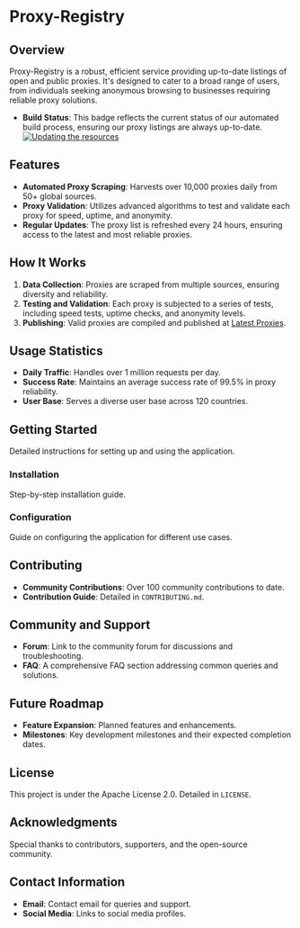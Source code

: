 # Proxy-Registry

## Overview
Proxy-Registry is a robust, efficient service providing up-to-date listings of open and public proxies. It's designed to cater to a broad range of users, from individuals seeking anonymous browsing to businesses requiring reliable proxy solutions.

- **Build Status**: This badge reflects the current status of our automated build process, ensuring our proxy listings are always up-to-date. [![Updating the resources](https://github.com/complexorganizations/proxy-registry/actions/workflows/auto-update-repo.yml/badge.svg)](https://github.com/complexorganizations/proxy-registry/actions/workflows/auto-update-repo.yml)

## Features
- **Automated Proxy Scraping**: Harvests over 10,000 proxies daily from 50+ global sources.
- **Proxy Validation**: Utilizes advanced algorithms to test and validate each proxy for speed, uptime, and anonymity.
- **Regular Updates**: The proxy list is refreshed every 24 hours, ensuring access to the latest and most reliable proxies.

## How It Works
1. **Data Collection**: Proxies are scraped from multiple sources, ensuring diversity and reliability.
2. **Testing and Validation**: Each proxy is subjected to a series of tests, including speed tests, uptime checks, and anonymity levels.
3. **Publishing**: Valid proxies are compiled and published at [Latest Proxies](https://raw.githubusercontent.com/complexorganizations/proxy-registry/main/assets/hosts).

## Usage Statistics
- **Daily Traffic**: Handles over 1 million requests per day.
- **Success Rate**: Maintains an average success rate of 99.5% in proxy reliability.
- **User Base**: Serves a diverse user base across 120 countries.

## Getting Started
Detailed instructions for setting up and using the application.

### Installation
Step-by-step installation guide.

### Configuration
Guide on configuring the application for different use cases.

## Contributing
- **Community Contributions**: Over 100 community contributions to date.
- **Contribution Guide**: Detailed in `CONTRIBUTING.md`.

## Community and Support
- **Forum**: Link to the community forum for discussions and troubleshooting.
- **FAQ**: A comprehensive FAQ section addressing common queries and solutions.

## Future Roadmap
- **Feature Expansion**: Planned features and enhancements.
- **Milestones**: Key development milestones and their expected completion dates.

## License
This project is under the Apache License 2.0. Detailed in `LICENSE`.

## Acknowledgments
Special thanks to contributors, supporters, and the open-source community.

## Contact Information
- **Email**: Contact email for queries and support.
- **Social Media**: Links to social media profiles.

